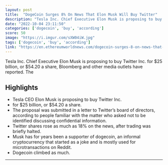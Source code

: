 ```yaml
---
layout: post
title:  "DogeCoin Surges 8% On News That Elon Musk Will Buy Twitter"
description: "Tesla Inc. Chief Executive Elon Musk is proposing to buy Twitter Inc. for $25 billion, or $54.20 a share, Bloomberg and other media outlets have reported. The"
date: "2022-10-04 23:11:50"
categories: ['dogecoin', 'buy', 'according']
score: 50
image: "https://i.imgur.com/sXW04iW.jpg"
tags: ['dogecoin', 'buy', 'according']
link: "https://en.ethereumworldnews.com/dogecoin-surges-8-on-news-that-elon-musk-will-buy-twitter/"
---
```


Tesla Inc. Chief Executive Elon Musk is proposing to buy Twitter Inc. for $25 billion, or $54.20 a share, Bloomberg and other media outlets have reported. The

## Highlights

- Tesla CEO Elon Musk is proposing to buy Twitter Inc.
- for $25 billion, or $54.20 a share.
- The proposal was submitted in a letter to Twitter’s board of directors, according to people familiar with the matter who asked not to be identified discussing confidential information.
- Twitter shares rose as much as 18% on the news, after trading was briefly halted.
- Musk has for years been a supporter of dogecoin, an informal cryptocurrency that started as a joke and is mostly used for microtransactions on Reddit.
- Dogecoin climbed as much.

---
